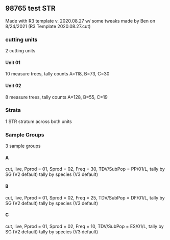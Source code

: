 ## 98765 test STR
Made with R3 template v. 2020.08.27 w/ some tweaks made by Ben on 8/24/2021 (R3 Template 2020.08.27.cut)

### cutting units
2 cutting units
#### Unit 01
10 measure trees, tally counts A=118, B=73, C=30
#### Unit 02
8 measure trees, tally counts A=128, B=55, C=19

### Strata
1 STR stratum across both units

### Sample Groups
3 sample groups
#### A
cut, live, Pprod = 01, Sprod = 02,  Freq = 30, TDV/SubPop = PP/01/L, tally by SG (V2 default) tally by species (V3 default)
#### B
cut, live, Pprod = 01, Sprod = 02,  Freq = 25, TDV/SubPop = DF/01/L, tally by SG (V2 default) tally by species (V3 default)
#### C
cut, live, Pprod = 01, Sprod = 02,  Freq = 10, TDV/SubPop = ES/01/L, tally by SG (V2 default) tally by species (V3 default)

